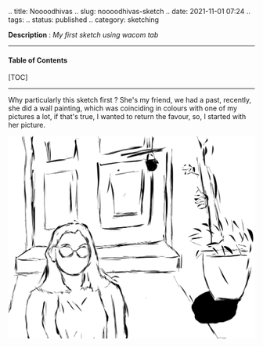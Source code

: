 .. title: Noooodhivas
.. slug: noooodhivas-sketch
.. date: 2021-11-01 07:24
.. tags: 
.. status: published
.. category: sketching

**Description** : *My first sketch using wacom tab*

***

<h4>Table of Contents</h4>
[TOC]

***
Why particularly this sketch first ? 
She's my friend, we had a past, recently, she did a wall painting, which was coinciding in colours with one of my pictures a lot, if that's true, I wanted to return the favour, so, I started with her picture.

![](/images/Noooodhivas.jpg)